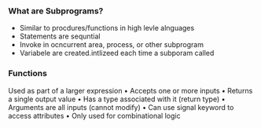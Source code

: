### What are Subprograms?
- Similar to procdures/functions in high levle alnguages
- Statements are sequntial
- Invoke in ocncurrent area, process, or other subprogram
- Variabele are created.intlizeed each time a subporam called


### Functions
Used as part of a larger expression
• Accepts one or more inputs
• Returns a single output value
• Has a type associated with it (return type)
• Arguments are all inputs (cannot modify)
• Can use signal keyword to access attributes
• Only used for combinational logic
